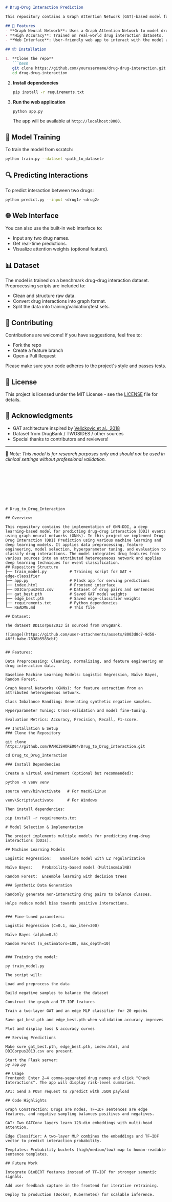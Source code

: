 ```markdown
# Drug-Drug Interaction Prediction

This repository contains a Graph Attention Network (GAT)-based model for predicting interactions between drugs. The goal is to identify potential adverse interactions between drug pairs using graph-based machine learning techniques.

## 🚀 Features
- **Graph Neural Network**: Uses a Graph Attention Network to model drug relationships.
- **High Accuracy**: Trained on real-world drug interaction datasets.
- **Web Interface**: User-friendly web app to interact with the model and make predictions.

## 📦 Installation

1. **Clone the repo**
   ```bash
   git clone https://github.com/yourusername/drug-drug-interaction.git
   cd drug-drug-interaction
   ```

2. **Install dependencies**
   ```bash
   pip install -r requirements.txt
   ```

3. **Run the web application**
   ```bash
   python app.py
   ```
   The app will be available at `http://localhost:8000`.

## 🧠 Model Training

To train the model from scratch:
```bash
python train.py --dataset <path_to_dataset>
```

## 🔍 Predicting Interactions

To predict interaction between two drugs:
```bash
python predict.py --input <drug1> <drug2>
```

## 🌐 Web Interface

You can also use the built-in web interface to:
- Input any two drug names.
- Get real-time predictions.
- Visualize attention weights (optional feature).

## 📊 Dataset

The model is trained on a benchmark drug-drug interaction dataset. Preprocessing scripts are included to:
- Clean and structure raw data.
- Convert drug interactions into graph format.
- Split the data into training/validation/test sets.

## 🤝 Contributing

Contributions are welcome! If you have suggestions, feel free to:
- Fork the repo
- Create a feature branch
- Open a Pull Request

Please make sure your code adheres to the project's style and passes tests.

## 📄 License

This project is licensed under the MIT License - see the [LICENSE](LICENSE) file for details.

## 🙏 Acknowledgments

- GAT architecture inspired by [Velickovic et al., 2018](https://arxiv.org/abs/1710.10903)
- Dataset from DrugBank / TWOSIDES / other sources
- Special thanks to contributors and reviewers!

---

🧪 *Note: This model is for research purposes only and should not be used in clinical settings without professional validation.*
```









# Drug_to_Drug_Interaction

## Overview:

This repository contains the implementation of GNN-DDI, a deep learning-based model for predicting drug-drug interaction (DDI) events using graph neural networks (GNNs). In this project we implement Drug-Drug Interaction (DDI) Prediction using various machine learning and deep learning models. It applies data preprocessing, feature engineering, model selection, hyperparameter tuning, and evaluation to classify drug interactions. The model integrates drug features from various sources into an attributed heterogeneous network and applies deep learning techniques for event classification.
## Repository Structure
├── train_model.py          # Training script for GAT + edge‑classifier
├── app.py                  # Flask app for serving predictions
├── index.html              # Frontend interface
├── DDICorpus2013.csv       # Dataset of drug pairs and sentences
├── gat_best.pth            # Saved GAT model weights
├── edge_best.pth           # Saved edge‑classifier weights
├── requirements.txt        # Python dependencies
└── README.md               # This file

## Dataset:

The dataset DDICorpus2013 is sourced from DrugBank.

![image](https://github.com/user-attachments/assets/8003d8c7-9d58-46ff-babe-7838b5583cbf)


## Features:

Data Preprocessing: Cleaning, normalizing, and feature engineering on drug interaction data.

Baseline Machine Learning Models: Logistic Regression, Naïve Bayes, Random Forest.

Graph Neural Networks (GNNs): for feature extraction from an attributed heterogeneous network.

Class Imbalance Handling: Generating synthetic negative samples.

Hyperparameter Tuning: Cross-validation and model fine-tuning.

Evaluation Metrics: Accuracy, Precision, Recall, F1-score.

## Installation & Setup
### Clone the Repository

git clone https://github.com/RAMKISHORE004/Drug_to_Drug_Interaction.git

cd Drug_to_Drug_Interaction

### Install Dependencies

Create a virtual environment (optional but recommended):

python -m venv venv

source venv/bin/activate   # For macOS/Linux

venv\Scripts\activate      # For Windows

Then install dependencies:

pip install -r requirements.txt

# Model Selection & Implementation

The project implements multiple models for predicting drug-drug interactions (DDIs).

## Machine Learning Models

Logistic Regression:	Baseline model with L2 regularization

Naïve Bayes:	Probability-based model (MultinomialNB)

Random Forest:	Ensemble learning with decision trees

### Synthetic Data Generation

Randomly generate non-interacting drug pairs to balance classes.

Helps reduce model bias towards positive interactions.


### Fine-tuned parameters:

Logistic Regression (C=0.1, max_iter=300)

Naïve Bayes (alpha=0.5)

Random Forest (n_estimators=100, max_depth=10)


### Training the model:

py train_model.py

The script will:

Load and preprocess the data

Build negative samples to balance the dataset

Construct the graph and TF–IDF features

Train a two‐layer GAT and an edge MLP classifier for 20 epochs

Save gat_best.pth and edge_best.pth when validation accuracy improves

Plot and display loss & accuracy curves

## Serving Predictions

Make sure gat_best.pth, edge_best.pth, index.html, and DDICorpus2013.csv are present.

Start the Flask server:
py app.py

## Usage
Frontend: Enter 2–4 comma‐separated drug names and click "Check Interactions". The app will display risk‐level summaries.

API: Send a POST request to /predict with JSON payload

## Code Highlights

Graph Construction: Drugs are nodes, TF–IDF sentences are edge features, and negative sampling balances positives and negatives.

GAT: Two GATConv layers learn 128‐dim embeddings with multi‐head attention.

Edge Classifier: A two‐layer MLP combines the embeddings and TF–IDF vector to predict interaction probability.

Templates: Probability buckets (high/medium/low) map to human‐readable sentence templates.

## Future Work

Integrate BioBERT features instead of TF–IDF for stronger semantic signals.

Add user feedback capture in the frontend for iterative retraining.

Deploy to production (Docker, Kubernetes) for scalable inference.












